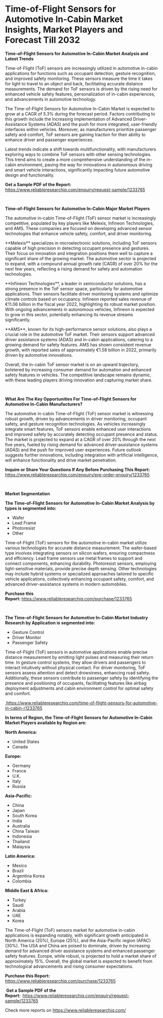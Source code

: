 <p><h1>Time-of-Flight Sensors for Automotive In-Cabin Market Insights, Market Players and Forecast Till 2032</h1></p><p><strong>Time-of-Flight Sensors for Automotive In-Cabin Market Analysis and Latest Trends</strong></p>
<p><p>Time-of-Flight (ToF) sensors are increasingly utilized in automotive in-cabin applications for functions such as occupant detection, gesture recognition, and improved safety monitoring. These sensors measure the time it takes for light to travel to an object and back, facilitating accurate distance measurements. The demand for ToF sensors is driven by the rising need for enhanced vehicle safety features, personalization of in-cabin experiences, and advancements in automotive technology.</p><p>The Time-of-Flight Sensors for Automotive In-Cabin Market is expected to grow at a CAGR of 5.3% during the forecast period. Factors contributing to this growth include the increasing implementation of Advanced Driver-Assistance Systems (ADAS) and the push for more integrated, user-friendly interfaces within vehicles. Moreover, as manufacturers prioritize passenger safety and comfort, ToF sensors are gaining traction for their ability to enhance driver and passenger experiences. </p><p>Latest trends indicate a shift towards multifunctionality, with manufacturers exploring ways to combine ToF sensors with other sensing technologies. This trend aims to create a more comprehensive understanding of the in-cabin environment, paving the way for innovations in autonomous driving and smart vehicle interactions, significantly impacting future automotive design and functionality.</p></p>
<p><strong>Get a Sample PDF of the Report:&nbsp;</strong> <a href="https://www.reliableresearchiq.com/enquiry/request-sample/1233765?utm_campaign=3202&utm_medium=2&utm_source=Github&utm_content=ia&utm_term=25032025&utm_id=time-of-flight-sensors-for-automotive-in-cabin">https://www.reliableresearchiq.com/enquiry/request-sample/1233765</a></p>
<p>&nbsp;</p>
<p><strong>Time-of-Flight Sensors for Automotive In-Cabin Major Market Players</strong></p>
<p><p>The automotive in-cabin Time-of-Flight (ToF) sensor market is increasingly competitive, populated by key players like Melexis, Infineon Technologies, and AMS. These companies are focused on developing advanced sensor technologies that enhance vehicle safety, comfort, and driver monitoring.</p><p>**Melexis** specializes in microelectronic solutions, including ToF sensors capable of high precision in detecting occupant presence and gestures. Their focus on innovation and integration positions them well to capture a significant share of the growing market. The automotive sector is projected to expand, with a compound annual growth rate (CAGR) of over 20% for the next few years, reflecting a rising demand for safety and automation technologies.</p><p>**Infineon Technologies**, a leader in semiconductor solutions, has a strong presence in the ToF sensor space, particularly for automotive applications. Their sensors facilitate driver monitoring systems and optimize climate controls based on occupancy. Infineon reported sales revenue of €11.06 billion in the fiscal year 2022, highlighting its robust market position. With ongoing advancements in autonomous vehicles, Infineon is expected to grow in this sector, potentially enhancing its revenue streams significantly.</p><p>**AMS**, known for its high-performance sensor solutions, also plays a crucial role in the automotive ToF market. Their sensors support advanced driver assistance systems (ADAS) and in-cabin applications, catering to a growing demand for safety features. AMS has shown consistent revenue growth, with reported sales of approximately €1.58 billion in 2022, primarily driven by automotive innovations.</p><p>Overall, the in-cabin ToF sensor market is on an upward trajectory, bolstered by increasing consumer demand for automation and enhanced safety features in vehicles. The competitive landscape remains dynamic, with these leading players driving innovation and capturing market share.</p></p>
<p>&nbsp;</p>
<p><strong>What Are The Key Opportunities For Time-of-Flight Sensors for Automotive In-Cabin Manufacturers?</strong></p>
<p><p>The automotive in-cabin Time-of-Flight (ToF) sensor market is witnessing robust growth, driven by advancements in driver monitoring, occupant safety, and gesture recognition technologies. As vehicles increasingly integrate smart features, ToF sensors enable enhanced user interactions and improved safety by accurately detecting occupant presence and status. The market is projected to expand at a CAGR of over 20% through the next five years, fueled by rising demand for advanced driver-assistance systems (ADAS) and the push for improved user experiences. Future outlook suggests further innovations, including integration with artificial intelligence, will enhance functionality and drive market penetration.</p></p>
<p><strong>Inquire or Share Your Questions If Any Before Purchasing This Report:</strong> <a href="https://www.reliableresearchiq.com/enquiry/pre-order-enquiry/1233765?utm_campaign=3202&utm_medium=2&utm_source=Github&utm_content=ia&utm_term=25032025&utm_id=time-of-flight-sensors-for-automotive-in-cabin">https://www.reliableresearchiq.com/enquiry/pre-order-enquiry/1233765</a></p>
<p>&nbsp;</p>
<p><strong>Market Segmentation</strong></p>
<p><strong>The Time-of-Flight Sensors for Automotive In-Cabin Market Analysis by types is segmented into:</strong></p>
<p><ul><li>Wafer</li><li>Lead Frame</li><li>Photoresist</li><li>Other</li></ul></p>
<p><p>Time-of-Flight (ToF) sensors for the automotive in-cabin market utilize various technologies for accurate distance measurement. The wafer-based type involves integrating sensors on silicon wafers, ensuring compactness and efficiency. Lead frame sensors use metal frames to support and connect components, enhancing durability. Photoresist sensors, employing light-sensitive materials, provide precise depth sensing. Other technologies may include hybrid systems or specialized approaches tailored to specific vehicle applications, collectively enhancing occupant safety, comfort, and advanced driver-assistance systems in modern automobiles.</p></p>
<p><strong>Purchase this Report:&nbsp;</strong><a href="https://www.reliableresearchiq.com/purchase/1233765?utm_campaign=3202&utm_medium=2&utm_source=Github&utm_content=ia&utm_term=25032025&utm_id=time-of-flight-sensors-for-automotive-in-cabin">https://www.reliableresearchiq.com/purchase/1233765</a></p>
<p>&nbsp;</p>
<p><strong>The Time-of-Flight Sensors for Automotive In-Cabin Market Industry Research by Application is segmented into:</strong></p>
<p><ul><li>Gesture Control</li><li>Driver Monitor</li><li>Passenger Safety</li></ul></p>
<p><p>Time-of-Flight (ToF) sensors in automotive applications enable precise distance measurement by emitting light pulses and measuring their return time. In gesture control systems, they allow drivers and passengers to interact intuitively without physical contact. For driver monitoring, ToF sensors assess attention and detect drowsiness, enhancing road safety. Additionally, these sensors contribute to passenger safety by identifying the presence and positioning of occupants, facilitating features like airbag deployment adjustments and cabin environment control for optimal safety and comfort.</p></p>
<p><a href="https://www.reliableresearchiq.com/time-of-flight-sensors-for-automotive-in-cabin-r1233765?utm_campaign=3202&utm_medium=2&utm_source=Github&utm_content=ia&utm_term=25032025&utm_id=time-of-flight-sensors-for-automotive-in-cabin">&nbsp;https://www.reliableresearchiq.com/time-of-flight-sensors-for-automotive-in-cabin-r1233765</a></p>
<p><strong>In terms of Region, the Time-of-Flight Sensors for Automotive In-Cabin Market Players available by Region are:</strong></p>
<p>
    <p> <strong> North America: </strong>
        <ul>
            <li>United States</li>
            <li>Canada</li>
        </ul>
        </p> 
    <p> <strong> Europe: </strong>
        <ul>
            <li>Germany</li>
            <li>France</li>
            <li>U.K.</li>
            <li>Italy</li>
            <li>Russia</li>
        </ul>
        </p> 
    <p> <strong> Asia-Pacific: </strong>
        <ul>
            <li>China</li>
            <li>Japan</li>
            <li>South Korea</li>
            <li>India</li>
            <li>Australia</li>
            <li>China Taiwan</li>
            <li>Indonesia</li>
            <li>Thailand</li>
            <li>Malaysia</li>
        </ul>
        </p> 
    <p> <strong> Latin America: </strong>
        <ul>
            <li>Mexico</li>
            <li>Brazil</li>
            <li>Argentina Korea</li>
            <li>Colombia</li>
        </ul>
        </p> 
    <p> <strong> Middle East & Africa: </strong>
        <ul>
            <li>Turkey</li>
            <li>Saudi</li>
            <li>Arabia</li>
            <li>UAE</li>
            <li>Korea</li>
        </ul>
    </p>
    </p>
<p><p>The Time-of-Flight (ToF) sensors market for automotive in-cabin applications is expanding notably, with significant growth anticipated in North America (20%), Europe (25%), and the Asia-Pacific region (APAC) (30%). The USA and China are poised to dominate, driven by increasing demand for advanced driver assistance systems and enhanced passenger safety features. Europe, while robust, is projected to hold a market share of approximately 15%. Overall, the global market is expected to benefit from technological advancements and rising consumer expectations.</p></p>
<p><strong>Purchase this Report: </strong><a href="https://www.reliableresearchiq.com/purchase/1233765?utm_campaign=3202&utm_medium=2&utm_source=Github&utm_content=ia&utm_term=25032025&utm_id=time-of-flight-sensors-for-automotive-in-cabin">https://www.reliableresearchiq.com/purchase/1233765</a></p>
<p>&nbsp;<strong>Get a Sample PDF of the Report:&nbsp;&nbsp;</strong><a href="https://www.reliableresearchiq.com/enquiry/request-sample/1233765?utm_campaign=3202&utm_medium=2&utm_source=Github&utm_content=ia&utm_term=25032025&utm_id=time-of-flight-sensors-for-automotive-in-cabin">https://www.reliableresearchiq.com/enquiry/request-sample/1233765</a></p>
<p><strong></strong></p>
<p>Check more reports on <a href="https://www.reliableresearchiq.com/?utm_campaign=3202&utm_medium=2&utm_source=Github&utm_content=ia&utm_term=25032025&utm_id=time-of-flight-sensors-for-automotive-in-cabin">https://www.reliableresearchiq.com/</a></p>